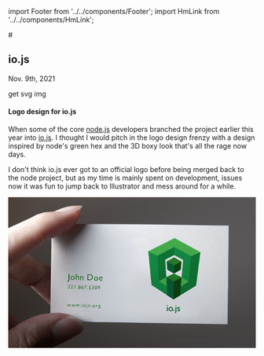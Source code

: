 import Footer from '../../components/Footer';
import HmLink from '../../components/HmLink';

<HmLink />
#

## io.js
<time>Nov. 9th, 2021</time>

get svg img

#### Logo design for io.js

When some of the core [node.js](https://nodejs.org) developers branched the project earlier this year into [io.js](https://iojs.org). I thought I would pitch in the logo design frenzy with a design inspired by node's green hex and the 3D boxy look that's all the rage now days.

I don't think io.js ever got to an official logo before being merged back to the node project, but as my time is mainly spent on development, issues now it was fun to jump back to Illustrator and mess around for a while.

![io.js card](../../public/io_bc.jpg)

<Footer />

